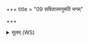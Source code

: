 +++
title = "09 सवितारमनुमतिं भगम्"

+++
<details><summary>मूलम् (WS)</summary>

सवितारमनुमतिं भगं यन्तो हवामहे ।  
वाचं जुष्टां मधुमतीं वदानि देवानां देवहूतिषु ॥ ९ ॥
</details>
